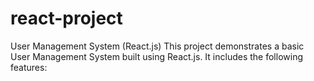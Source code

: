 # react-project
User Management System (React.js) This project demonstrates a basic User Management System built using React.js. It includes the following features:
